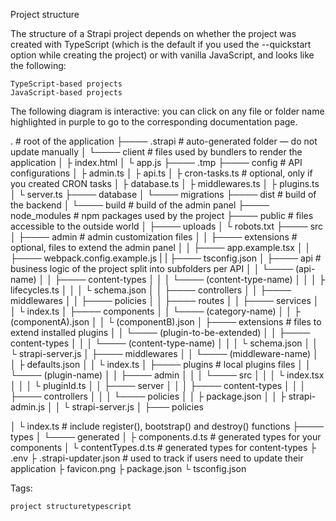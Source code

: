 Project structure

The structure of a Strapi project depends on whether the project was created with TypeScript (which is the default if you used the --quickstart option while creating the project) or with vanilla JavaScript, and looks like the following:

    TypeScript-based projects
    JavaScript-based projects

The following diagram is interactive: you can click on any file or folder name highlighted in purple to go to the corresponding documentation page.

. # root of the application
├──── .strapi # auto-generated folder — do not update manually
│     └──── client # files used by bundlers to render the application
│           ├ index.html 
│           └ app.js 
├──── .tmp
├──── config # API configurations
│     ├ admin.ts
│     ├ api.ts
│     ├ cron-tasks.ts # optional, only if you created CRON tasks
│     ├ database.ts
│     ├ middlewares.ts
│     ├ plugins.ts
│     └ server.ts
├──── database
│     └──── migrations
├──── dist # build of the backend
│     └──── build # build of the admin panel
├──── node_modules # npm packages used by the project
├──── public # files accessible to the outside world
│     ├──── uploads
│     └ robots.txt
├──── src
│     ├──── admin # admin customization files
│     │     ├──── extensions # optional, files to extend the admin panel
│     │     ├──── app.example.tsx
│     │     ├──── webpack.config.example.js
|     |     ├──── tsconfig.json
│     ├──── api # business logic of the project split into subfolders per API
│     │     └──── (api-name)
│     │           ├──── content-types
│     │           │     └──── (content-type-name)
│     │           │           ├ lifecycles.ts
│     │           │           └ schema.json
│     │           ├──── controllers
│     │           ├──── middlewares
│     │           ├──── policies
│     │           ├──── routes
│     │           ├──── services
│     │           └ index.ts
│     ├──── components
│     │     └──── (category-name)
│     │           ├ (componentA).json
│     │           └ (componentB).json
│     ├──── extensions # files to extend installed plugins
│     │     └──── (plugin-to-be-extended)
│     │           ├──── content-types
│     │           │     └──── (content-type-name)
│     │           │           └ schema.json
│     │           └ strapi-server.js
│     ├──── middlewares
│     │     └──── (middleware-name)
│     │           ├ defaults.json
│     │           └ index.ts
│     ├──── plugins # local plugins files
│     │     └──── (plugin-name)
│     │           ├──── admin
│     │           │     └──── src
│     │           │           └ index.tsx
│     │           │           └ pluginId.ts
│     │           ├──── server
│     │           │     ├──── content-types
│     │           │     ├──── controllers
│     │           │     └──── policies
│     │           ├ package.json
│     │           ├ strapi-admin.js
│     │           └ strapi-server.js
│     ├─── policies

│     └ index.ts # include register(), bootstrap() and destroy() functions
├──── types
│     └──── generated
│           ├ components.d.ts # generated types for your components
│           └ contentTypes.d.ts # generated types for content-types
├ .env
├ .strapi-updater.json # used to track if users need to update their application
├ favicon.png
├ package.json
└ tsconfig.json

Tags:

    project structuretypescript